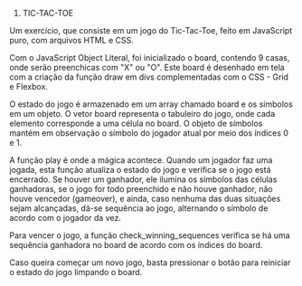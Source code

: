 1. TIC-TAC-TOE

Um exercício, que consiste em um jogo do Tic-Tac-Toe, feito em JavaScript puro, com arquivos HTML e CSS.

Com o JavaScript Object Literal, foi inicializado o board, contendo 9 casas, onde serão preenchicas com "X" ou "O". Este board é desenhado em tela com a criação da função draw em divs complementadas com o CSS - Grid e Flexbox.

O estado do jogo é armazenado em um array chamado board e os símbolos em um objeto. O vetor board representa o tabuleiro do jogo, onde cada elemento corresponde a uma célula no board. O objeto de símbolos mantém em observação o símbolo do jogador atual por meio dos índices 0 e 1.

A função play é onde a mágica acontece. Quando um jogador faz uma jogada, esta função atualiza o estado do jogo e verifica se o jogo está encerrado. Se houver um ganhador, ele ilumina os símbolos das células ganhadoras, se o jogo for todo preenchido e não houve ganhador, não houve vencedor (gameover), e ainda, caso nenhuma das duas situações sejam alcançadas, dá-se sequência ao jogo, alternando o símbolo de acordo com o jogador da vez.

Para vencer o jogo, a função check_winning_sequences verifica se há uma sequência ganhadora no board de acordo com os índices do board.

Caso queira começar um novo jogo, basta pressionar o botão para reiniciar o estado do jogo limpando o board.
